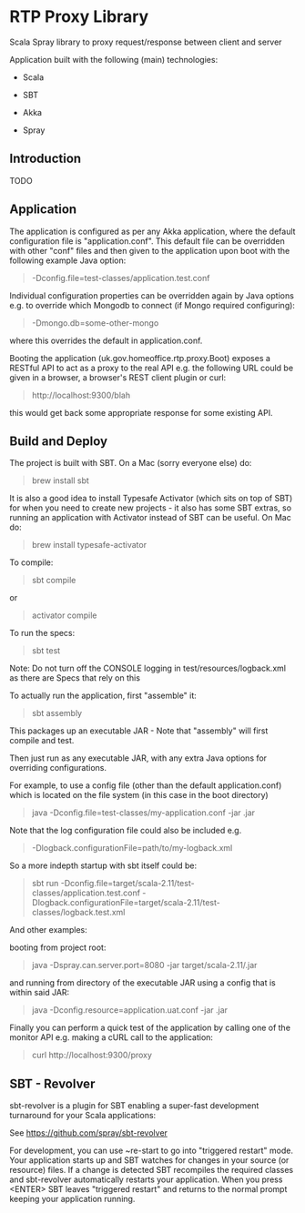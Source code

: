 RTP Proxy Library
=================

Scala Spray library to proxy request/response between client and server

Application built with the following (main) technologies:

- Scala

- SBT

- Akka

- Spray

Introduction
------------
TODO

Application
-----------
The application is configured as per any Akka application, where the default configuration file is "application.conf".
This default file can be overridden with other "conf" files and then given to the application upon boot with the following example Java option:
> -Dconfig.file=test-classes/application.test.conf

Individual configuration properties can be overridden again by Java options e.g. to override which Mongodb to connect (if Mongo required configuring):
> -Dmongo.db=some-other-mongo

where this overrides the default in application.conf.

Booting the application (uk.gov.homeoffice.rtp.proxy.Boot) exposes a RESTful API to act as a proxy to the real API e.g. the following URL could be given in a browser, a browser's REST client plugin or curl:
> http://localhost:9300/blah

this would get back some appropriate response for some existing API.

Build and Deploy
----------------
The project is built with SBT. On a Mac (sorry everyone else) do:
> brew install sbt

It is also a good idea to install Typesafe Activator (which sits on top of SBT) for when you need to create new projects - it also has some SBT extras, so running an application with Activator instead of SBT can be useful. On Mac do:
> brew install typesafe-activator

To compile:
> sbt compile

or
> activator compile

To run the specs:
> sbt test

Note: Do not turn off the CONSOLE logging in test/resources/logback.xml as there are Specs that rely on this

To actually run the application, first "assemble" it:
> sbt assembly

This packages up an executable JAR - Note that "assembly" will first compile and test.

Then just run as any executable JAR, with any extra Java options for overriding configurations.

For example, to use a config file (other than the default application.conf) which is located on the file system (in this case in the boot directory)
> java -Dconfig.file=test-classes/my-application.conf -jar <jar name>.jar

Note that the log configuration file could also be included e.g.
> -Dlogback.configurationFile=path/to/my-logback.xml

So a more indepth startup with sbt itself could be:
> sbt run -Dconfig.file=target/scala-2.11/test-classes/application.test.conf -Dlogback.configurationFile=target/scala-2.11/test-classes/logback.test.xml

And other examples:

booting from project root:
> java -Dspray.can.server.port=8080 -jar target/scala-2.11/<jar name>.jar

and running from directory of the executable JAR using a config that is within said JAR:
> java -Dconfig.resource=application.uat.conf -jar <jar name>.jar

Finally you can perform a quick test of the application by calling one of the monitor API e.g. making a cURL call to the application:
> curl http://localhost:9300/proxy 

SBT - Revolver
--------------
sbt-revolver is a plugin for SBT enabling a super-fast development turnaround for your Scala applications:

See https://github.com/spray/sbt-revolver

For development, you can use ~re-start to go into "triggered restart" mode.
Your application starts up and SBT watches for changes in your source (or resource) files.
If a change is detected SBT recompiles the required classes and sbt-revolver automatically restarts your application. 
When you press &lt;ENTER&gt; SBT leaves "triggered restart" and returns to the normal prompt keeping your application running.